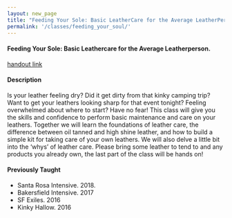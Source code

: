 ```yaml
---
layout: new_page
title: "Feeding Your Sole: Basic LeatherCare for the Average LeatherPerson"
permalink: '/classes/feeding_your_soul/'
---
```


#### Feeding Your Sole: Basic Leathercare for the Average Leatherperson.
<a href="/pdf/FeedingYourSoleHandout.pdf">handout link </a>

#### Description
Is your leather feeling dry? Did it get dirty from that kinky camping trip? Want to get your leathers looking sharp for that event tonight? Feeling overwhelmed about where to start? Have no fear! This class will give you the skills and confidence to perform basic maintenance and care on your leathers. Together we will learn the foundations of leather care, the difference between oil tanned and high shine leather, and how to build a simple kit for taking care of your own leathers. We will also delve a little bit into the ‘whys’ of leather care. Please bring some leather to tend to and any products you already own, the last part of the class will be hands on!

#### Previously Taught
- Santa Rosa Intensive. 2018.
- Bakersfield Intensive. 2017
- SF Exiles. 2016
- Kinky Hallow. 2016
